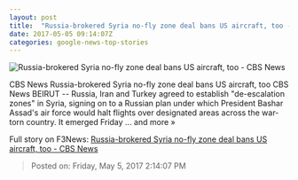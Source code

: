 ```yaml
---
layout: post
title:  "Russia-brokered Syria no-fly zone deal bans US aircraft, too - CBS News"
date: 2017-05-05 09:14:07Z
categories: google-news-top-stories
---
```


![Russia-brokered Syria no-fly zone deal bans US aircraft, too - CBS News](http://cbsnews1.cbsistatic.com/hub/i/2015/11/05/5bfafaf6-2dc5-40de-a99e-4fbff2d743ad/russianhmeymimlatakiatroops.jpg)

CBS News Russia-brokered Syria no-fly zone deal bans US aircraft, too CBS News BEIRUT -- Russia, Iran and Turkey agreed to establish "de-escalation zones" in Syria, signing on to a Russian plan under which President Bashar Assad's air force would halt flights over designated areas across the war-torn country. It emerged Friday ... and more »


Full story on F3News: [Russia-brokered Syria no-fly zone deal bans US aircraft, too - CBS News](http://www.f3nws.com/n/bnycRD)

> Posted on: Friday, May 5, 2017 2:14:07 PM
